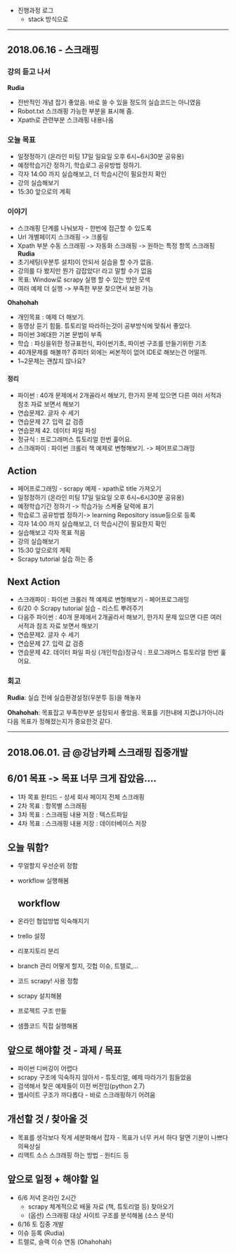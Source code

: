 - 진행과정 로그
  -  stack 방식으로 
-------------
## 2018.06.16 - 스크래핑
### 강의 듣고 나서
**Rudia**
- 전반적인 개념 잡기 좋았음. 바로 쓸 수 있을 정도의 실습코드는 아니였음
- Robot.txt 스크래핑 가능한 부분을 표시해 줌. 
- Xpath로 관련부분 스크래핑 내용나옴

### 오늘 목표
- 일정정하기 (온라인 미팅 17일 일요일 오후 6시~6시30분 공유용)
- 예정학습기간 정하기, 학습로그 공유방법 정하기.
- 각자 14:00 까지 실습해보고, 더 학습시간이 필요한지 확인
- 강의 실습해보기
- 15:30 앞으로의 계획

### 이야기 
- 스크래핑 단계를 나눠보자 - 한번에 접근할 수 있도록
- Url 개별페이지 스크래핑 -> 크롤링
- Xpath 부분 수동 스크래핑 -> 자동화 스크래핑 -> 원하는 특정 항목 스크래핑
**Rudia** 
- 초기세팅(우분투 설치)이 안되서 실습을 할 수가 없음.
- 강의를 다 봤지만 뭔가 감잡았다! 라고 말할 수가 없음 
- 목표: Window로 scrapy 실행 할 수 있는 방안 모색
- 여러 예제 더 실행 -> 부족한 부분 찾으면서 보완 가능

**Ohahohah**
- 개인목표 : 예제 더 해보기.
- 동영상 듣기 힘듦. 튜토리얼 따라하는것이 공부방식에 맞춰서 좋았다.
- 파이썬 3에대한 기본 문법이 부족
- 학습 : 파싱을위한 정규표현식, 파이썬기초, 파이썬 구조를 만들기위한 기초
 - 40개문제를 해볼까? 쥬피터 외에는 써본적이 없어 IDE로 해보는건 어떨까.
 - 1~2문제는 괜찮지 않나요?
#### 정리 
- 파이썬 : 40개 문제에서 2개골라서 해보기, 한가지 문제 있으면 다른 여러 서적과 참조 자료 보면서 해보기
 - 연습문제2. 글자 수 세기
 - 연습문제 27. 입력 값 검증
 - 연습문제 42. 데이터 파일 파싱
- 정규식 : 프로그래머스 튜토리얼 한번 훑어요.
- 스크래파이  : 파이썬 크롤러 책 예제로 변형해보기.
 -> 페어프로그래밍

## Action
- 페어프로그래밍 - scrapy 예제 -  xpath로 title 가져오기
- 일정정하기 (온라인 미팅 17일 일요일 오후 6시~6시30분 공유용)
- 예정학습기간 정하기 -> 학습가능 스케쥴 달력에 표기
- 학습로그 공유방법 정하기-> learning Repository issue등으로 등록
- 각자 14:00 까지 실습해보고, 더 학습시간이 필요한지 확인
- 실습해보고 각자 목표 적음
- 강의 실습해보기 
- 15:30 앞으로의 계획
 - Scrapy tutorial 실습 하는 중

## Next Action
- 스크래파이  : 파이썬 크롤러 책 예제로 변형해보기 - 페어프로그래밍
- 6/20 수 Scrapy tutorial 실습 - 리스트 뿌려주기
- 다음주 파이썬 : 40개 문제에서 2개골라서 해보기, 한가지 문제 있으면 다른 여러 서적과 참조 자료 보면서 해보기
 - 연습문제2. 글자 수 세기
 - 연습문제 27. 입력 값 검증
 - 연습문제 42. 데이터 파일 파싱
(개인학습)정규식 : 프로그래머스 튜토리얼 한번 훑어요.

### 회고
**Rudia**: 실습 전에 실습환경설정(우분투 등)을 해놓자

**Ohahohah**: 목표잡고 부족한부분 설정되서 좋았음. 목표를 기한내에 지켰냐가아니라 다음 목표가 정해졌는지가 중요한것 같다.

--------
## 2018.06.01. 금 @강남카페 스크래핑 집중개발
## 6/01 목표 -> 목표 너무 크게 잡았음….
- 1차 목표 원티드 - 상세 회사 페이지 전체 스크래핑 
- 2차 목표 : 항목별 스크래핑
- 3차 목표 : 스크래핑 내용 저장 : 텍스트파일
- 4차 목표 : 스크래핑 내용 저장 : 데이터베이스 저장

## 오늘 뭐함?
- 무얼할지 우선순위 정함
- workflow 실행해봄
	## workflow 
- 온라인 협업방법 익숙해지기
- trello 설정
- 리포지토리 분리 
- branch 관리 어떻게 할지, 깃헙 이슈, 트렐로,...

- 코드 scrapy! 사용 정함
- scrapy 설치해봄
- 프로젝트 구조 만듦
- 샘플코드 직접 실행해봄

## 앞으로 해야할 것 - 과제 / 목표
- 파이썬 디버깅이 어렵다
- scrapy 구조에 익숙하지 않아서 - 튜토리얼, 예제 따라가기 힘들었음
- 검색해서 찾은 예제들이 이전 버전임(python 2.7)
- 웹사이트 구조가 까다롭다 - 바로 스크래핑하기 어려움

## 개선할 것 / 찾아올 것
- 목표를 생각보다 작게 세분화해서 잡자 - 목표가 너무 커서 하다 말면 기분이 나쁘다 의욕상실
- 리액트 소스 스크래핑 하는 방법 - 원티드 등

## 앞으로 일정 + 해야할 일
- 6/6 저녁 온라인 2시간
  - scrapy 체계적으로 배울 자료 (책, 튜토리얼 등) 찾아오기
  - (옵션) 스크래핑 대상 사이트 구조를 분석해봄 (소스 분석)
- 6/16 토 집중 개발 
- 이슈 등록 (Rudia)
- 트렐로, 슬랙 이슈 연동 (Ohahohah)
